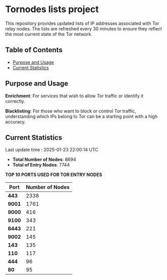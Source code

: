 # Tornodes lists project

This repository provides updated lists of IP addresses associated with Tor relay nodes. The lists are refreshed every 30 minutes to ensure they reflect the most current state of the Tor network.

## Table of Contents

- [Purpose and Usage](#purpose-and-usage)
- [Current Statistics](#current-statistics)


## Purpose and Usage

**Enrichment**: For services that wish to allow Tor traffic or identify it correctly.

**Blacklisting**: For those who want to block or control Tor traffic, understanding which IPs belong to Tor can be a starting point with a high accuracy.

## Current Statistics

Last update time : 2025-01-23 22:00:14 UTC

- **Total Number of Nodes**: 8694
- **Total of Entry Nodes**: 7744

**TOP 10 PORTS USED FOR TOR ENTRY NODES**

| **Port** | **Number of Nodes** |
|------|-----------------|
| **443**   | 2338  |
| **9001**   | 1761  |
| **9000**   | 416  |
| **9100**   | 343  |
| **8443**   | 221  |
| **9002**   | 145  |
| **143**   | 135  |
| **110**   | 117  |
| **444**   | 96  |
| **80**   | 95  |

